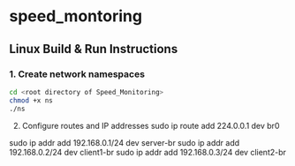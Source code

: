 # speed_montoring
## Linux Build & Run Instructions

### 1. Create network namespaces
```bash
cd <root directory of Speed_Monitoring>
chmod +x ns
./ns
```
2. Configure routes and IP addresses
sudo ip route add 224.0.0.1 dev br0

sudo ip addr add 192.168.0.1/24 dev server-br
sudo ip addr add 192.168.0.2/24 dev client1-br
sudo ip addr add 192.168.0.3/24 dev client2-br

